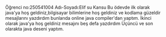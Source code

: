 Öğrenci no:250541004
Adı-Soyadı:Elif su Kansu
Bu ödevde ilk olarak java'ya hoş geldiniz,bilgisayar bilimlerine hoş geldiniz ve kodlama güzeldir mesajlarını yazdırdım bunlarıda online java compiler'dan yaptım.
İkinci olarak java'ya hoş geldiniz mesajını beş defa yazdırdım
Üçüncü ve son olarakta java deseni yaptım.


